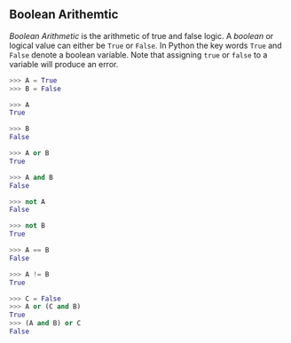 
## Boolean Arithemtic
_Boolean Arithmetic_ is the arithmetic of true and false logic. A _boolean_ or logical value can either be ```True``` or ```False```. In Python the key words ```True``` and ```False``` denote a boolean variable. Note that assigning ```true``` or ```false``` to a variable will produce an error.
```python
>>> A = True
>>> B = False
```

```python
>>> A
True
```

```python
>>> B
False
```

```python
>>> A or B
True
```

```python
>>> A and B
False
```

```python
>>> not A
False
```

```python
>>> not B
True
```

```python
>>> A == B
False
```

```python
>>> A != B
True
```

```python
>>> C = False
>>> A or (C and B)
True
>>> (A and B) or C
False
```
 

